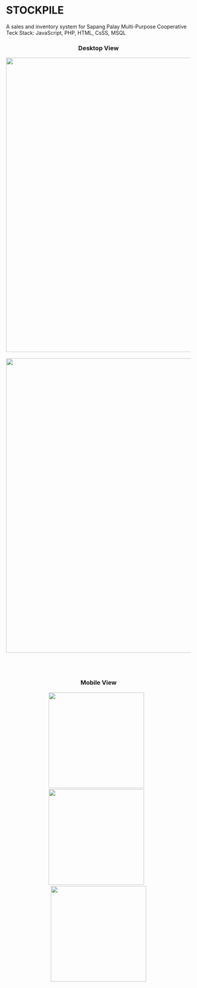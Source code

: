 # STOCKPILE
<p>
  A sales and inventory system for Sapang Palay Multi-Purpose Cooperative
  <br> 
  Teck Stack: JavaScript, PHP, HTML, CsSS, MSQL
</p>

<div align="center">
  <h3>Desktop View</h3>
  <img src="https://github.com/vid-db/fb_clone/assets/153529283/ebe0fd24-a156-43a4-9510-f0fc73f9c8773" width="800"/>
  <br> <br> 
  <img src="https://github.com/vid-db/fb_clone/assets/153529283/a8e5e026-adb4-4ab6-bffc-8ff3533b963a3" width="800"/>
</div>

 <br> <br> 
 
<div align="center">
  <h3>Mobile View</h3>
  <img src="https://github.com/vid-db/fb_clone/assets/153529283/b0864592-54ab-457d-bb0c-fd8704199ab0"width="260"/>
  &nbsp;&nbsp;
  <img src="https://github.com/vid-db/fb_clone/assets/153529283/24d6083b-e069-4b5f-b31e-a174dfa905ac"width="260"/>
  &nbsp;&nbsp;
  <img src="https://github.com/vid-db/fb_clone/assets/153529283/f937af8a-a99c-47cc-a860-b8624abd6aa5"width="260"/>
</div>
